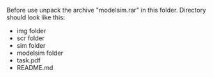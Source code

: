Before use unpack the archive "modelsim.rar" in this folder.
Directory should look like this:
- img folder
- scr folder
- sim folder
- modelsim folder
- task.pdf
- README.md